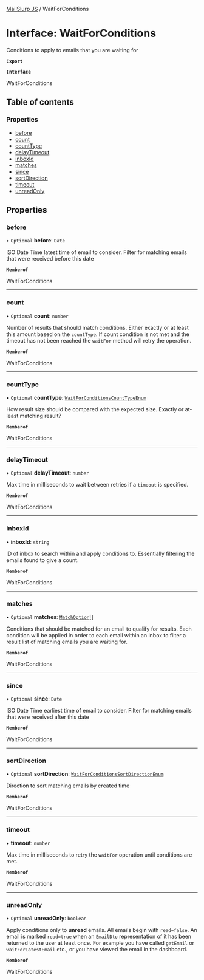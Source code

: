 [MailSlurp JS](../README.md) / WaitForConditions

# Interface: WaitForConditions

Conditions to apply to emails that you are waiting for

**`Export`**

**`Interface`**

WaitForConditions

## Table of contents

### Properties

- [before](WaitForConditions.md#before)
- [count](WaitForConditions.md#count)
- [countType](WaitForConditions.md#counttype)
- [delayTimeout](WaitForConditions.md#delaytimeout)
- [inboxId](WaitForConditions.md#inboxid)
- [matches](WaitForConditions.md#matches)
- [since](WaitForConditions.md#since)
- [sortDirection](WaitForConditions.md#sortdirection)
- [timeout](WaitForConditions.md#timeout)
- [unreadOnly](WaitForConditions.md#unreadonly)

## Properties

### before

• `Optional` **before**: `Date`

ISO Date Time latest time of email to consider. Filter for matching emails that were received before this date

**`Memberof`**

WaitForConditions

___

### count

• `Optional` **count**: `number`

Number of results that should match conditions. Either exactly or at least this amount based on the `countType`. If count condition is not met and the timeout has not been reached the `waitFor` method will retry the operation.

**`Memberof`**

WaitForConditions

___

### countType

• `Optional` **countType**: [`WaitForConditionsCountTypeEnum`](../enums/WaitForConditionsCountTypeEnum.md)

How result size should be compared with the expected size. Exactly or at-least matching result?

**`Memberof`**

WaitForConditions

___

### delayTimeout

• `Optional` **delayTimeout**: `number`

Max time in milliseconds to wait between retries if a `timeout` is specified.

**`Memberof`**

WaitForConditions

___

### inboxId

• **inboxId**: `string`

ID of inbox to search within and apply conditions to. Essentially filtering the emails found to give a count.

**`Memberof`**

WaitForConditions

___

### matches

• `Optional` **matches**: [`MatchOption`](MatchOption.md)[]

Conditions that should be matched for an email to qualify for results. Each condition will be applied in order to each email within an inbox to filter a result list of matching emails you are waiting for.

**`Memberof`**

WaitForConditions

___

### since

• `Optional` **since**: `Date`

ISO Date Time earliest time of email to consider. Filter for matching emails that were received after this date

**`Memberof`**

WaitForConditions

___

### sortDirection

• `Optional` **sortDirection**: [`WaitForConditionsSortDirectionEnum`](../enums/WaitForConditionsSortDirectionEnum.md)

Direction to sort matching emails by created time

**`Memberof`**

WaitForConditions

___

### timeout

• **timeout**: `number`

Max time in milliseconds to retry the `waitFor` operation until conditions are met.

**`Memberof`**

WaitForConditions

___

### unreadOnly

• `Optional` **unreadOnly**: `boolean`

Apply conditions only to **unread** emails. All emails begin with `read=false`. An email is marked `read=true` when an `EmailDto` representation of it has been returned to the user at least once. For example you have called `getEmail` or `waitForLatestEmail` etc., or you have viewed the email in the dashboard.

**`Memberof`**

WaitForConditions
